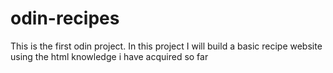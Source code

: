 # odin-recipes
This is the first odin project. In this project I will build a basic recipe website using the html knowledge i have acquired so far